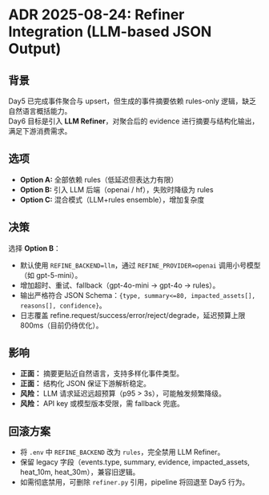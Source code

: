 # ADR 2025-08-24: Refiner Integration (LLM-based JSON Output)

## 背景

Day5 已完成事件聚合与 upsert，但生成的事件摘要依赖 rules-only 逻辑，缺乏自然语言概括能力。  
Day6 目标是引入 **LLM Refiner**，对聚合后的 evidence 进行摘要与结构化输出，满足下游消费需求。

## 选项

- **Option A:** 全部依赖 rules（低延迟但表达力有限）
- **Option B:** 引入 LLM 后端（openai / hf），失败时降级为 rules
- **Option C:** 混合模式（LLM+rules ensemble），增加复杂度

## 决策

选择 **Option B**：

- 默认使用 `REFINE_BACKEND=llm`，通过 `REFINE_PROVIDER=openai` 调用小号模型（如 gpt-5-mini）。
- 增加超时、重试、fallback（gpt-4o-mini → gpt-4o → rules）。
- 输出严格符合 JSON Schema：`{type, summary<=80, impacted_assets[], reasons[], confidence}`。
- 日志覆盖 refine.request/success/error/reject/degrade，延迟预算上限 800ms（目前仍待优化）。

## 影响

- **正面：** 摘要更贴近自然语言，支持多样化事件类型。
- **正面：** 结构化 JSON 保证下游解析稳定。
- **风险：** LLM 请求延迟远超预算（p95 > 3s），可能触发频繁降级。
- **风险：** API key 或模型版本受限，需 fallback 兜底。

## 回滚方案

- 将 `.env` 中 `REFINE_BACKEND` 改为 `rules`，完全禁用 LLM Refiner。
- 保留 legacy 字段（events.type, summary, evidence, impacted_assets, heat_10m, heat_30m），兼容旧逻辑。
- 如需彻底禁用，可删除 `refiner.py` 引用，pipeline 将回退至 Day5 行为。
